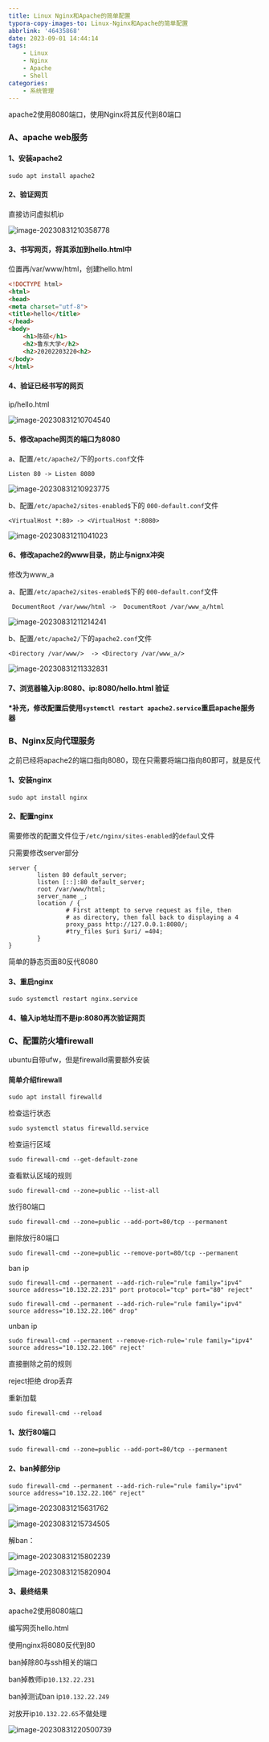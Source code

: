 ```yaml
---
title: Linux Nginx和Apache的简单配置
typora-copy-images-to: Linux-Nginx和Apache的简单配置
abbrlink: '46435868'
date: 2023-09-01 14:44:14
tags:
    - Linux
    - Nginx
    - Apache
    - Shell
categories:
    - 系统管理
---
```


apache2使用8080端口，使用Nginx将其反代到80端口

### A、apache web服务

#### 1、安装apache2

```shell
sudo apt install apache2
```

#### 2、验证网页

直接访问虚拟机ip

![image-20230831210358778](Linux-Nginx和Apache的简单配置/image-20230831210358778.png)

#### 3、书写网页，将其添加到hello.html中

位置再/var/www/html，创建hello.html

```html
<!DOCTYPE html>
<html>
<head>
<meta charset="utf-8">
<title>hello</title>
</head>
<body>
    <h1>陈硕</h1>
    <h2>鲁东大学</h2>
    <h2>20202203220<h2>
</body>
</html>
```

#### 4、验证已经书写的网页

ip/hello.html

![image-20230831210704540](Linux-Nginx和Apache的简单配置/image-20230831210704540.png)

#### 5、修改apache网页的端口为8080

a、配置`/etc/apache2/`下的`ports.conf`文件

```shell
Listen 80 -> Listen 8080
```

![image-20230831210923775](Linux-Nginx和Apache的简单配置/image-20230831210923775.png)

b、配置`/etc/apache2/sites-enabled$`下的 `000-default.conf`文件

```
<VirtualHost *:80> -> <VirtualHost *:8080>
```

![image-20230831211041023](Linux-Nginx和Apache的简单配置/image-20230831211041023.png)

#### 6、修改apache2的www目录，防止与nignx冲突

修改为www_a

a、配置`/etc/apache2/sites-enabled$`下的 `000-default.conf`文件

```
 DocumentRoot /var/www/html ->  DocumentRoot /var/www_a/html
```

![image-20230831211214241](Linux-Nginx和Apache的简单配置/image-20230831211214241.png)

b、配置`/etc/apache2/`下的`apache2.conf`文件

```
<Directory /var/www/>  -> <Directory /var/www_a/>
```

![image-20230831211332831](Linux-Nginx和Apache的简单配置/image-20230831211332831.png)

#### 7、浏览器输入ip:8080、ip:8080/hello.html 验证

#### *补充，修改配置后使用`systemctl restart apache2.service`重启apache服务器

### B、Nginx反向代理服务

之前已经将apache2的端口指向8080，现在只需要将端口指向80即可，就是反代

#### 1、安装nginx

```shell
sudo apt install nginx
```

#### 2、配置nginx

需要修改的配置文件位于`/etc/nginx/sites-enabled`的`defaul`文件

只需要修改server部分

```shell
server {
        listen 80 default_server;
        listen [::]:80 default_server;
        root /var/www/html;
        server_name _;
        location / {
                # First attempt to serve request as file, then
                # as directory, then fall back to displaying a 4
                proxy_pass http://127.0.0.1:8080/;
                #try_files $uri $uri/ =404;
        }
}
```

简单的静态页面80反代8080

#### 3、重启nginx

```shell
sudo systemctl restart nginx.service
```

#### 4、输入ip地址而不是ip:8080再次验证网页



### C、配置防火墙firewall

ubuntu自带ufw，但是firewalld需要额外安装

#### 简单介绍firewall

```shell
sudo apt install firewalld
```

检查运行状态

```shell
sudo systemctl status firewalld.service
```

检查运行区域

```shell
sudo firewall-cmd --get-default-zone
```

查看默认区域的规则

```shell
sudo firewall-cmd --zone=public --list-all
```

放行80端口

```shell
sudo firewall-cmd --zone=public --add-port=80/tcp --permanent
```

删除放行80端口

```shell
sudo firewall-cmd --zone=public --remove-port=80/tcp --permanent
```

ban ip

```shell
sudo firewall-cmd --permanent --add-rich-rule="rule family="ipv4" source address="10.132.22.231" port protocol="tcp" port="80" reject"
```

```shell
sudo firewall-cmd --permanent --add-rich-rule="rule family="ipv4" source address="10.132.22.106" drop"
```

unban ip

```shell
sudo firewall-cmd --permanent --remove-rich-rule='rule family="ipv4" source address="10.132.22.106" reject'
```

直接删除之前的规则

reject拒绝 drop丢弃

重新加载

```shell
sudo firewall-cmd --reload
```

#### 1、放行80端口

```shell
sudo firewall-cmd --zone=public --add-port=80/tcp --permanent
```

#### 2、ban掉部分ip

```shell
sudo firewall-cmd --permanent --add-rich-rule="rule family="ipv4" source address="10.132.22.106" reject"
```

![image-20230831215631762](Linux-Nginx和Apache的简单配置/image-20230831215631762.png)

![image-20230831215734505](Linux-Nginx和Apache的简单配置/image-20230831215734505.png)

解ban：

![image-20230831215802239](Linux-Nginx和Apache的简单配置/image-20230831215802239.png)

![image-20230831215820904](Linux-Nginx和Apache的简单配置/image-20230831215820904.png)

#### 3、最终结果

apache2使用8080端口

编写网页hello.html

使用nginx将8080反代到80

ban掉除80与ssh相关的端口

ban掉教师ip`10.132.22.231`

ban掉测试ban ip`10.132.22.249`

对放开ip`10.132.22.65`不做处理

![image-20230831220500739](Linux-Nginx和Apache的简单配置/image-20230831220500739.png)

